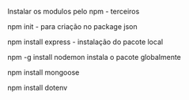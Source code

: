 
Instalar os modulos pelo npm - terceiros

npm init - para criação no package json

npm install express - instalação do pacote local

npm -g install nodemon instala o pacote globalmente

npm install mongoose

npm install dotenv


